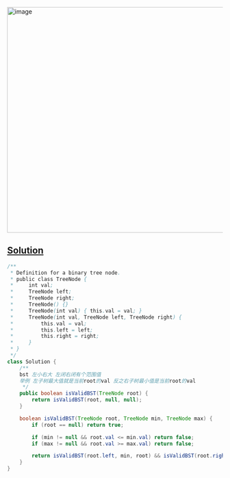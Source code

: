 <img width="528" alt="image" src="https://github.com/kkkkevx/DSA2/assets/108632304/df5dd6b5-1270-433e-9542-f0ae975a042a">

## [Solution](https://leetcode.cn/problems/validate-binary-search-tree/)

```java
/**
 * Definition for a binary tree node.
 * public class TreeNode {
 *     int val;
 *     TreeNode left;
 *     TreeNode right;
 *     TreeNode() {}
 *     TreeNode(int val) { this.val = val; }
 *     TreeNode(int val, TreeNode left, TreeNode right) {
 *         this.val = val;
 *         this.left = left;
 *         this.right = right;
 *     }
 * }
 */
class Solution {
    /**
    bst 左小右大 左闭右闭有个范围值 
    举例 左子树最大值就是当前root的val 反之右子树最小值是当前root的val
     */
    public boolean isValidBST(TreeNode root) {
        return isValidBST(root, null, null);
    }

    boolean isValidBST(TreeNode root, TreeNode min, TreeNode max) {
        if (root == null) return true;

        if (min != null && root.val <= min.val) return false;
        if (max != null && root.val >= max.val) return false;

        return isValidBST(root.left, min, root) && isValidBST(root.right, root, max);
    }
}
```
